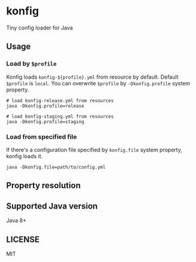 # konfig

Tiny config loader for Java

## Usage

### Load by `$profile`

Konfig loads `konfig-${profile}.yml` from resource by default.
Default `$profile` is `local`. You can overwrite `$profile` by `-Dkonfig.profile`
system property.

    # load konfig-release.yml from resources
    java -Dkonfig.profile=release

    # load konfig-staging.yml from resources
    java -Dkonfig.profile=staging

### Load from specified file

If there's a configuration file specified by `konfig.file` system property,
konfig loads it.

    java -Dkonfig.file=path/to/config.yml

## Property resolution

## Supported Java version

Java 8+

## LICENSE

MIT
